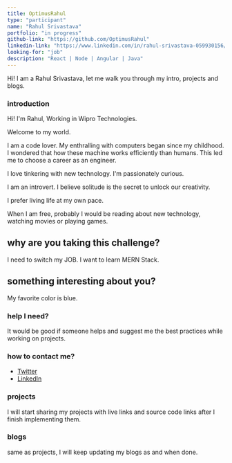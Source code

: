 ```yaml
---
title: OptimusRahul
type: "participant"
name: "Rahul Srivastava"
portfolio: "in progress"
github-link: "https://github.com/OptimusRahul"
linkedin-link: "https://www.linkedin.com/in/rahul-srivastava-059930156/"
looking-for: "job"
description: "React | Node | Angular | Java"
---
```


Hi! I am a Rahul Srivastava, let me walk you through my intro, projects and blogs.

### introduction

Hi! I'm Rahul, Working in Wipro Technologies.

Welcome to my world.

I am a code lover. My enthralling with computers began since my childhood. I wondered that how these machine works efficiently than humans. This led me to choose a career as an engineer.

I love tinkering with new technology. I'm passionately curious.

I am an introvert. I believe solitude is the secret to unlock our creativity.

I prefer living life at my own pace.

When I am free, probably I would be reading about new technology, watching movies or playing games.

## why are you taking this challenge?

I need to switch my JOB.
I want to learn MERN Stack.

## something interesting about you?

My favorite color is blue.

### help I need?

It would be good if someone helps and suggest me the best practices while working on projects.

### how to contact me?

- [Twitter](https://twitter.com/__rahulsrivstv)
- [LinkedIn](https://www.linkedin.com/in/rahul-srivastava-059930156/)

### projects

I will start sharing my projects with live links and source code links after I finish implementing them.

### blogs

same as projects, I will keep updating my blogs as and when done.